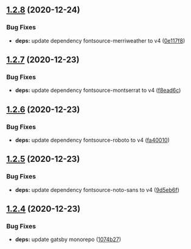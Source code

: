 ## [1.2.8](https://github.com/dds/bosabosa.org/compare/v1.2.7...v1.2.8) (2020-12-24)


### Bug Fixes

* **deps:** update dependency fontsource-merriweather to v4 ([0e117f8](https://github.com/dds/bosabosa.org/commit/0e117f8f5e0b9571a2251a4ef67f757c69b6d8a3))



## [1.2.7](https://github.com/dds/bosabosa.org/compare/v1.2.6...v1.2.7) (2020-12-23)


### Bug Fixes

* **deps:** update dependency fontsource-montserrat to v4 ([f8ead6c](https://github.com/dds/bosabosa.org/commit/f8ead6c09ad300b70670c3458d58e379331397d1))



## [1.2.6](https://github.com/dds/bosabosa.org/compare/v1.2.5...v1.2.6) (2020-12-23)


### Bug Fixes

* **deps:** update dependency fontsource-roboto to v4 ([fa40010](https://github.com/dds/bosabosa.org/commit/fa40010c0800568fb813f885d08f52224dac7a22))



## [1.2.5](https://github.com/dds/bosabosa.org/compare/v1.2.4...v1.2.5) (2020-12-23)


### Bug Fixes

* **deps:** update dependency fontsource-noto-sans to v4 ([9d5eb6f](https://github.com/dds/bosabosa.org/commit/9d5eb6fba4995ab3b254ebe2a2207c47f358a64d))



## [1.2.4](https://github.com/dds/bosabosa.org/compare/v1.2.3...v1.2.4) (2020-12-23)


### Bug Fixes

* **deps:** update gatsby monorepo ([1074b27](https://github.com/dds/bosabosa.org/commit/1074b279a753a0d49d6cfda01678984905754519))



